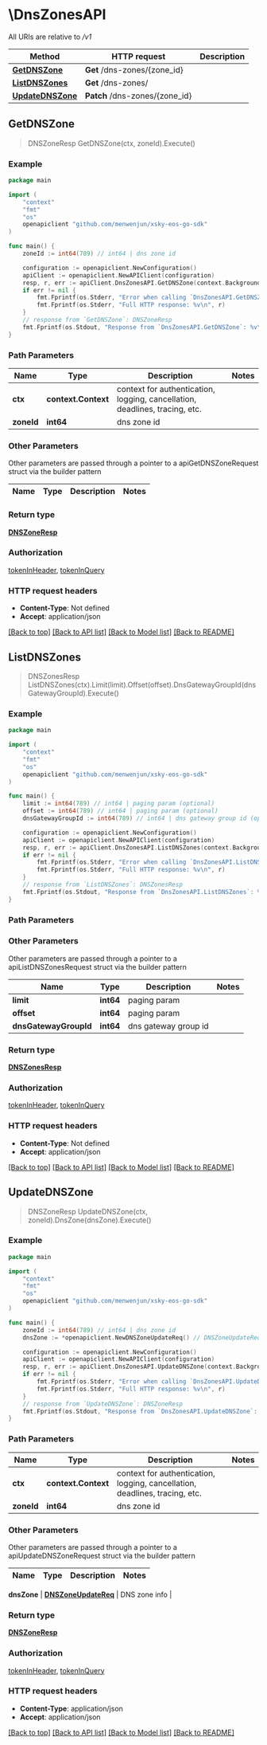 # \DnsZonesAPI

All URIs are relative to */v1*

Method | HTTP request | Description
------------- | ------------- | -------------
[**GetDNSZone**](DnsZonesAPI.md#GetDNSZone) | **Get** /dns-zones/{zone_id} | 
[**ListDNSZones**](DnsZonesAPI.md#ListDNSZones) | **Get** /dns-zones/ | 
[**UpdateDNSZone**](DnsZonesAPI.md#UpdateDNSZone) | **Patch** /dns-zones/{zone_id} | 



## GetDNSZone

> DNSZoneResp GetDNSZone(ctx, zoneId).Execute()





### Example

```go
package main

import (
	"context"
	"fmt"
	"os"
	openapiclient "github.com/menwenjun/xsky-eos-go-sdk"
)

func main() {
	zoneId := int64(789) // int64 | dns zone id

	configuration := openapiclient.NewConfiguration()
	apiClient := openapiclient.NewAPIClient(configuration)
	resp, r, err := apiClient.DnsZonesAPI.GetDNSZone(context.Background(), zoneId).Execute()
	if err != nil {
		fmt.Fprintf(os.Stderr, "Error when calling `DnsZonesAPI.GetDNSZone``: %v\n", err)
		fmt.Fprintf(os.Stderr, "Full HTTP response: %v\n", r)
	}
	// response from `GetDNSZone`: DNSZoneResp
	fmt.Fprintf(os.Stdout, "Response from `DnsZonesAPI.GetDNSZone`: %v\n", resp)
}
```

### Path Parameters


Name | Type | Description  | Notes
------------- | ------------- | ------------- | -------------
**ctx** | **context.Context** | context for authentication, logging, cancellation, deadlines, tracing, etc.
**zoneId** | **int64** | dns zone id | 

### Other Parameters

Other parameters are passed through a pointer to a apiGetDNSZoneRequest struct via the builder pattern


Name | Type | Description  | Notes
------------- | ------------- | ------------- | -------------


### Return type

[**DNSZoneResp**](DNSZoneResp.md)

### Authorization

[tokenInHeader](../README.md#tokenInHeader), [tokenInQuery](../README.md#tokenInQuery)

### HTTP request headers

- **Content-Type**: Not defined
- **Accept**: application/json

[[Back to top]](#) [[Back to API list]](../README.md#documentation-for-api-endpoints)
[[Back to Model list]](../README.md#documentation-for-models)
[[Back to README]](../README.md)


## ListDNSZones

> DNSZonesResp ListDNSZones(ctx).Limit(limit).Offset(offset).DnsGatewayGroupId(dnsGatewayGroupId).Execute()





### Example

```go
package main

import (
	"context"
	"fmt"
	"os"
	openapiclient "github.com/menwenjun/xsky-eos-go-sdk"
)

func main() {
	limit := int64(789) // int64 | paging param (optional)
	offset := int64(789) // int64 | paging param (optional)
	dnsGatewayGroupId := int64(789) // int64 | dns gateway group id (optional)

	configuration := openapiclient.NewConfiguration()
	apiClient := openapiclient.NewAPIClient(configuration)
	resp, r, err := apiClient.DnsZonesAPI.ListDNSZones(context.Background()).Limit(limit).Offset(offset).DnsGatewayGroupId(dnsGatewayGroupId).Execute()
	if err != nil {
		fmt.Fprintf(os.Stderr, "Error when calling `DnsZonesAPI.ListDNSZones``: %v\n", err)
		fmt.Fprintf(os.Stderr, "Full HTTP response: %v\n", r)
	}
	// response from `ListDNSZones`: DNSZonesResp
	fmt.Fprintf(os.Stdout, "Response from `DnsZonesAPI.ListDNSZones`: %v\n", resp)
}
```

### Path Parameters



### Other Parameters

Other parameters are passed through a pointer to a apiListDNSZonesRequest struct via the builder pattern


Name | Type | Description  | Notes
------------- | ------------- | ------------- | -------------
 **limit** | **int64** | paging param | 
 **offset** | **int64** | paging param | 
 **dnsGatewayGroupId** | **int64** | dns gateway group id | 

### Return type

[**DNSZonesResp**](DNSZonesResp.md)

### Authorization

[tokenInHeader](../README.md#tokenInHeader), [tokenInQuery](../README.md#tokenInQuery)

### HTTP request headers

- **Content-Type**: Not defined
- **Accept**: application/json

[[Back to top]](#) [[Back to API list]](../README.md#documentation-for-api-endpoints)
[[Back to Model list]](../README.md#documentation-for-models)
[[Back to README]](../README.md)


## UpdateDNSZone

> DNSZoneResp UpdateDNSZone(ctx, zoneId).DnsZone(dnsZone).Execute()





### Example

```go
package main

import (
	"context"
	"fmt"
	"os"
	openapiclient "github.com/menwenjun/xsky-eos-go-sdk"
)

func main() {
	zoneId := int64(789) // int64 | dns zone id
	dnsZone := *openapiclient.NewDNSZoneUpdateReq() // DNSZoneUpdateReq | DNS zone info

	configuration := openapiclient.NewConfiguration()
	apiClient := openapiclient.NewAPIClient(configuration)
	resp, r, err := apiClient.DnsZonesAPI.UpdateDNSZone(context.Background(), zoneId).DnsZone(dnsZone).Execute()
	if err != nil {
		fmt.Fprintf(os.Stderr, "Error when calling `DnsZonesAPI.UpdateDNSZone``: %v\n", err)
		fmt.Fprintf(os.Stderr, "Full HTTP response: %v\n", r)
	}
	// response from `UpdateDNSZone`: DNSZoneResp
	fmt.Fprintf(os.Stdout, "Response from `DnsZonesAPI.UpdateDNSZone`: %v\n", resp)
}
```

### Path Parameters


Name | Type | Description  | Notes
------------- | ------------- | ------------- | -------------
**ctx** | **context.Context** | context for authentication, logging, cancellation, deadlines, tracing, etc.
**zoneId** | **int64** | dns zone id | 

### Other Parameters

Other parameters are passed through a pointer to a apiUpdateDNSZoneRequest struct via the builder pattern


Name | Type | Description  | Notes
------------- | ------------- | ------------- | -------------

 **dnsZone** | [**DNSZoneUpdateReq**](DNSZoneUpdateReq.md) | DNS zone info | 

### Return type

[**DNSZoneResp**](DNSZoneResp.md)

### Authorization

[tokenInHeader](../README.md#tokenInHeader), [tokenInQuery](../README.md#tokenInQuery)

### HTTP request headers

- **Content-Type**: application/json
- **Accept**: application/json

[[Back to top]](#) [[Back to API list]](../README.md#documentation-for-api-endpoints)
[[Back to Model list]](../README.md#documentation-for-models)
[[Back to README]](../README.md)

